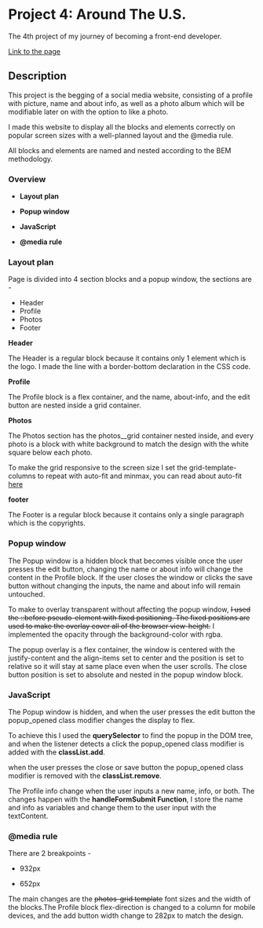 # Project 4: Around The U.S.

The 4th project of my journey of becoming a front-end developer.

[Link to the page](https://yaniv10501.github.io/web_project_4/)

## Description

This project is the begging of a social media website, consisting of a profile with picture, name and about info, as well as a photo album which will be modifiable later on with the option to like a photo.

I made this website to display all the blocks and elements correctly on popular screen sizes with a well-planned layout and the @media rule.

All blocks and elements are named and nested according to the BEM methodology.

### Overview

* **Layout plan**

* **Popup window**

* **JavaScript**

* **@media rule**

### Layout plan

Page is divided into 4 section blocks and a popup window, the sections are -

* Header
* Profile
* Photos
* Footer

**Header**

The Header is a regular block because it contains only 1 element which is the logo. I made the line with a border-bottom declaration in the CSS code.

**Profile**

The Profile block is a flex container, and the name, about-info, and the edit button are nested inside a grid container.

**Photos**

The Photos section has the photos__grid container nested inside, and every photo is a block with white background to match the design with the white square below each photo.

To make the grid responsive to the screen size I set the grid-template-columns to repeat with auto-fit and minmax, you can read about auto-fit [here](https://css-tricks.com/auto-sizing-columns-css-grid-auto-fill-vs-auto-fit/)

**footer**

The Footer is a regular block because it contains only a single paragraph which is the copyrights.

### Popup window

The Popup window is a hidden block that becomes visible once the user presses the edit button, changing the name or about info will change the content in the Profile block. If the user closes the window or clicks the save button without changing the inputs, the name and about info will remain untouched.

To make to overlay transparent without affecting the popup window, ~~I used the ::before pseudo-element with fixed positioning. The fixed positions are used to make the overlay cover all of the browser view-height.~~ I implemented the opacity through the background-color with rgba.

The popup overlay is a flex container, the window is centered with the justify-content and the align-items set to center and the position is set to relative so it will stay at same place even when the user scrolls. The close button position is set to absolute and nested in the popup window block.

### JavaScript

The Popup window is hidden, and when the user presses the edit button the popup_opened class modifier changes the display to flex.

To achieve this I used the **querySelector** to find the popup in the DOM tree, and when the listener detects a click the popup_opened class modifier is added with the **classList.add**.

when the user presses the close or save button the popup_opened class modifier is removed with the **classList.remove**.

The Profile info change when the user inputs a new name, info, or both. The changes happen with the **handleFormSubmit Function**, I store the name and info as variables and change them to the user input with the textContent.

### @media rule

There are 2 breakpoints -

* 932px

* 652px

The main changes are the ~~photos-grid template~~ font sizes and the width of the blocks.The Profile block flex-direction is changed to a column for mobile devices, and the add button width change to 282px to match the design.
